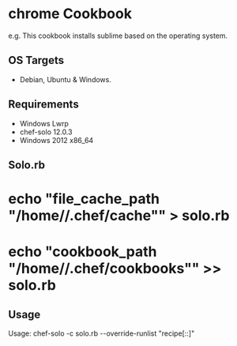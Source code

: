 chrome Cookbook
===============
e.g.
This cookbook installs sublime based on the operating system.

OS Targets
-----

- Debian, Ubuntu & Windows.

Requirements
------------
- Windows Lwrp
- chef-solo 12.0.3
- Windows 2012 x86_64

Solo.rb
-----

# echo "file_cache_path "/home/<user>/.chef/cache"" > solo.rb
# echo "cookbook_path "/home/<user>/.chef/cookbooks"" >> solo.rb

Usage
-----
Usage:  chef-solo -c solo.rb --override-runlist "recipe[<cookbook-name>::<recipe-name>]"
